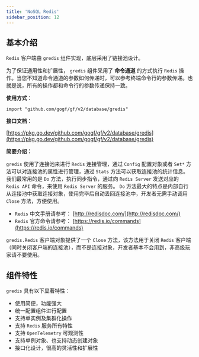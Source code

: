```yaml
---
title: 'NoSQL Redis'
sidebar_position: 12
---
```


## 基本介绍

`Redis` 客户端由 `gredis` 组件实现，底层采用了链接池设计。

为了保证通用性和扩展性， `gredis` 组件采用了 **命令通道** 的方式执行 `Redis` 操作。当您不知道命令通道的参数如何传递时，可以参考终端命令行的参数传递。也就是说，所有的操作都和命令行的参数传递保持一致。

**使用方式**：

```
import "github.com/gogf/gf/v2/database/gredis"
```

**接口文档**：

[https://pkg.go.dev/github.com/gogf/gf/v2/database/gredis](https://pkg.go.dev/github.com/gogf/gf/v2/database/gredis)

**简要介绍：**

`gredis` 使用了连接池来进行 `Redis` 连接管理，通过 `Config` 配置对象或者 `Set*` 方法可以对连接池的属性进行管理，通过 `Stats` 方法可以获取连接池的统计信息。我们最常用的是 `Do` 方法，执行同步指令，通过向 `Redis Server` 发送对应的 `Redis API` 命令，来使用 `Redis Server` 的服务。 `Do` 方法最大的特点是内部自行从连接池中获取连接对象，使用完毕后自动丢回连接池中，开发者无需手动调用 `Close` 方法，方便使用。

- `Redis` 中文手册请参考： [http://redisdoc.com/](http://redisdoc.com/)
- `Redis` 官方命令请参考： [https://redis.io/commands](https://redis.io/commands)

`gredis.Redis` 客户端对象提供了一个 `Close` 方法，该方法用于关闭 `Redis` 客户端（同时关闭客户端的连接池），而不是连接对象，开发者基本不会用到，非高级玩家请不要使用。

## 组件特性

`gredis` 具有以下显著特性：

- 使用简便，功能强大
- 统一配置组件进行配置
- 支持单实例及集群化操作
- 支持 `Redis` 服务所有特性
- 支持 `OpenTelemetry` 可观测性
- 支持单例对象、也支持动态创建对象
- 接口化设计，很高的灵活性和扩展性

    